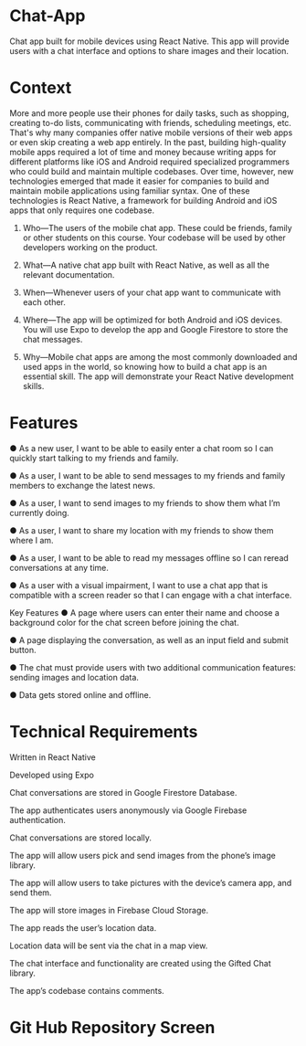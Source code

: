 # Chat-App

Chat app built for mobile devices using React Native.  This app will provide users with a chat interface and options to share images and their location.

# Context
More and more people use their phones for daily tasks, such as shopping, creating to-do lists,
communicating with friends, scheduling meetings, etc. That's why many companies offer native
mobile versions of their web apps or even skip creating a web app entirely.
In the past, building high-quality mobile apps required a lot of time and money because writing apps
for different platforms like iOS and Android required specialized programmers who could build and
maintain multiple codebases.
Over time, however, new technologies emerged that made it easier for companies to build and
maintain mobile applications using familiar syntax. One of these technologies is React Native, a
framework for building Android and iOS apps that only requires one codebase.


1. Who—The users of the mobile chat app. These could be friends, family or other
students on this course. Your codebase will be used by other developers working on
the product. 

2. What—A native chat app built with React Native, as well as all the relevant
documentation.

3. When—Whenever users of your chat app want to communicate with each other.
 
4. Where—The app will be optimized for both Android and iOS devices. You will use
Expo to develop the app and Google Firestore to store the chat messages.

5. Why—Mobile chat apps are among the most commonly downloaded and used apps
in the world, so knowing how to build a chat app is an essential skill. The app
will demonstrate your React Native development skills.

# Features
● As a new user, I want to be able to easily enter a chat room so I can quickly start talking to my
friends and family.

● As a user, I want to be able to send messages to my friends and family members to exchange
the latest news.

● As a user, I want to send images to my friends to show them what I’m currently doing.

● As a user, I want to share my location with my friends to show them where I am.

● As a user, I want to be able to read my messages offline so I can reread conversations at any
time.

● As a user with a visual impairment, I want to use a chat app that is compatible with a screen
reader so that I can engage with a chat interface.

 Key Features
● A page where users can enter their name and choose a background color for the chat screen
before joining the chat.

● A page displaying the conversation, as well as an input field and submit button.

● The chat must provide users with two additional communication features: sending images
and location data.

● Data gets stored online and offline.


# Technical Requirements

Written in React Native

Developed using Expo

 Chat conversations are stored in Google Firestore Database.
 
The app authenticates users anonymously via Google Firebase authentication.

Chat conversations are stored locally.

The app will allow users pick and send images from the phone’s image library.

The app will allow users to take pictures with the device’s camera app, and send them.

The app will store images in Firebase Cloud Storage.

The app reads the user’s location data.

Location data will be sent via the chat in a map view.

The chat interface and functionality are created using the Gifted Chat library.

The app’s codebase contains comments.

# Git Hub Repository Screen







